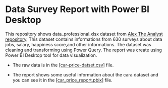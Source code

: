 # Data Survey Report with Power BI Desktop
This repository shows data_professional.xlsx dataset from [Alex The Analyst repository](https://github.com/AlexTheAnalyst/Power-BI/blob/main/Power%20BI%20-%20Final%20Project.xlsx). This dataset contains informations from 630 surveys about data jobs, salary, happiness score,and other informations. The dataset was cleaning and transforming using Power Query. The report was create using Power BI Desktop tool for data visualization.

* The raw data is in the [[car-price-datset.csv]](https://github.com/maryisabela15/Power-BI-Reports/blob/main/car_price.csv) file. 

* The report shows some useful information about the cara dataset and you can see it in the [[car_price_report.pbix]](https://github.com/maryisabela15/Power-BI-Reports/blob/main/car_price_report.pbix) file.
